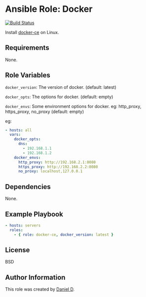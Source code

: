 Ansible Role: Docker
=========

[![Build Status](https://travis-ci.org/djx339/ansible-role-docker-ce.svg?branch=master)](https://travis-ci.org/djx339/ansible-role-docker-ce)

Install [docker-ce](https://www.docker.com/) on Linux.

Requirements
------------

None.

Role Variables
--------------

`docker_version`: The version of docker. (default: latest)

`docker_opts`: The options for docker. (default: empty)

`docker_envs`: Some environment options for docker. eg: http_proxy, https_proxy, no_proxy (default: empty)

eg:

```yml
- hosts: all
  vars:
    docker_opts:
      dns:
        - 192.168.1.1
        - 192.168.1.2
    docker_envs:
      http_proxy: http://192.168.2.1:8080
      https_proxy: http://192.168.2.2:8080
      no_proxy: localhost,127.0.0.1
```

Dependencies
------------

None.

Example Playbook
----------------

```yaml
- hosts: servers
  roles:
    - { role: docker-ce, docker_version: latest }
```

License
-------

BSD

Author Information
------------------

This role was created by [Daniel D](https://github.com/djx339).
